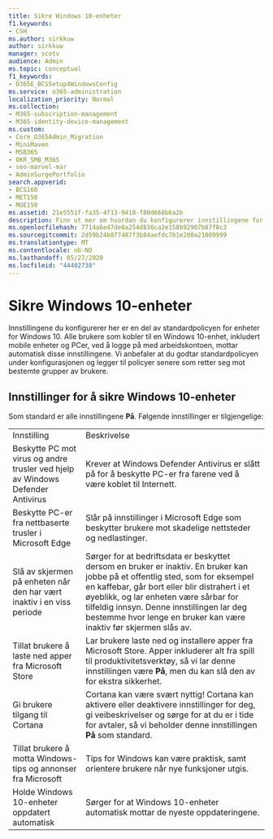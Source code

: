 ```yaml
---
title: Sikre Windows 10-enheter
f1.keywords:
- CSH
ms.author: sirkkuw
author: sirkkuw
manager: scotv
audience: Admin
ms.topic: conceptual
f1_keywords:
- O365E_BCSSetup4WindowsConfig
ms.service: o365-administration
localization_priority: Normal
ms.collection:
- M365-subscription-management
- M365-identity-device-management
ms.custom:
- Core_O365Admin_Migration
- MiniMaven
- MSB365
- OKR_SMB_M365
- seo-marvel-mar
- AdminSurgePortfolio
search.appverid:
- BCS160
- MET150
- MOE150
ms.assetid: 21e5551f-fa35-4f13-9418-f80d668b6a2b
description: Finn ut mer om hvordan du konfigurerer innstillingene for standard enhetspolicy som alle Windows 10-enheter mottar når du logger på jobb- eller skolekontoen.
ms.openlocfilehash: 7714a6e47de8a254d836ca2e158b92907b87f8c3
ms.sourcegitcommit: 2d59b24b877487f3b84aefdc7b1e200a21009999
ms.translationtype: MT
ms.contentlocale: nb-NO
ms.lasthandoff: 05/27/2020
ms.locfileid: "44402738"
---
```

# <a name="secure-windows-10-devices"></a>Sikre Windows 10-enheter

Innstillingene du konfigurerer her er en del av standardpolicyen for enheter for Windows 10. Alle brukere som kobler til en Windows 10-enhet, inkludert mobile enheter og PCer, ved å logge på med arbeidskontoen, mottar automatisk disse innstillingene. Vi anbefaler at du godtar standardpolicyen under konfigurasjonen og legger til policyer senere som retter seg mot bestemte grupper av brukere.
  
## <a name="settings-to-secure-windows-10-devices"></a>Innstillinger for å sikre Windows 10-enheter

Som standard er alle innstillingene **På**. Følgende innstillinger er tilgjengelige:
  
|||
|:-----|:-----|
|Innstilling  <br/> |Beskrivelse  <br/> |
|Beskytte PC mot virus og andre trusler ved hjelp av Windows Defender Antivirus  <br/> |Krever at Windows Defender Antivirus er slått på for å beskytte PC-er fra farene ved å være koblet til Internett.  <br/> |
|Beskytte PC-er fra nettbaserte trusler i Microsoft Edge  <br/> |Slår på innstillinger i Microsoft Edge som beskytter brukere mot skadelige nettsteder og nedlastinger.  <br/> |
|Slå av skjermen på enheten når den har vært inaktiv i en viss periode  <br/> |Sørger for at bedriftsdata er beskyttet dersom en bruker er inaktiv. En bruker kan jobbe på et offentlig sted, som for eksempel en kaffebar, går bort eller blir distrahert i et øyeblikk, og lar enheten være sårbar for tilfeldig innsyn. Denne innstillingen lar deg bestemme hvor lenge en bruker kan være inaktiv før skjermen slås av.  <br/> |
|Tillat brukere å laste ned apper fra Microsoft Store  <br/> |Lar brukere laste ned og installere apper fra Microsoft Store. Apper inkluderer alt fra spill til produktivitetsverktøy, så vi lar denne innstillingen være **På**, men du kan slå den av for ekstra sikkerhet.  <br/> |
|Gi brukere tilgang til Cortana  <br/> |Cortana kan være svært nyttig! Cortana kan aktivere eller deaktivere innstillinger for deg, gi veibeskrivelser og sørge for at du er i tide for avtaler, så vi beholder denne innstillingen **På** som standard.  <br/> |
|Tillat brukere å motta Windows-tips og annonser fra Microsoft  <br/> |Tips for Windows kan være praktisk, samt orientere brukere når nye funksjoner utgis.  <br/> |
|Holde Windows 10-enheter oppdatert automatisk  <br/> |Sørger for at Windows 10-enheter automatisk mottar de nyeste oppdateringene.  <br/> |
   

